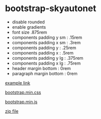 # bootstrap-skyautonet

* disable rounded
* enable gradients
* font size .875rem
* components padding y sm : .15rem
* components padding x sm : .3rem
* components padding y : .25rem
* components padding x : .5rem
* components padding y lg : .375rem
* components padding x lg : .75rem
* header margin bottom : 0rem
* paragraph margin bottom : 0rem

[example link](https://milkteakang.github.io/bootstrap-skyautonet/docs/4.3/components/index.html)

[bootstrap.min.css](docs/4.3/dist/css/bootstrap.min.css)

[bootstrap.min.js](docs/4.3/dist/js/bootstrap.min.js)

[zip file](bootstrap-4.3.1-dist.zip)